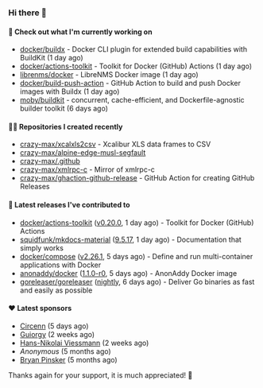 ### Hi there 👋

#### 👷 Check out what I'm currently working on

- [docker/buildx](https://github.com/docker/buildx) - Docker CLI plugin for extended build capabilities with BuildKit (1 day ago)
- [docker/actions-toolkit](https://github.com/docker/actions-toolkit) - Toolkit for Docker (GitHub) Actions (1 day ago)
- [librenms/docker](https://github.com/librenms/docker) - LibreNMS Docker image (1 day ago)
- [docker/build-push-action](https://github.com/docker/build-push-action) - GitHub Action to build and push Docker images with Buildx (1 day ago)
- [moby/buildkit](https://github.com/moby/buildkit) - concurrent, cache-efficient, and Dockerfile-agnostic builder toolkit (6 days ago)

#### 👨‍💻 Repositories I created recently

- [crazy-max/xcalxls2csv](https://github.com/crazy-max/xcalxls2csv) - Xcalibur XLS data frames to CSV
- [crazy-max/alpine-edge-musl-segfault](https://github.com/crazy-max/alpine-edge-musl-segfault)
- [crazy-max/.github](https://github.com/crazy-max/.github)
- [crazy-max/xmlrpc-c](https://github.com/crazy-max/xmlrpc-c) - Mirror of xmlrpc-c
- [crazy-max/ghaction-github-release](https://github.com/crazy-max/ghaction-github-release) - GitHub Action for creating GitHub Releases

#### 🚀 Latest releases I've contributed to

- [docker/actions-toolkit](https://github.com/docker/actions-toolkit) ([v0.20.0](https://github.com/docker/actions-toolkit/releases/tag/v0.20.0), 1 day ago) - Toolkit for Docker (GitHub) Actions
- [squidfunk/mkdocs-material](https://github.com/squidfunk/mkdocs-material) ([9.5.17](https://github.com/squidfunk/mkdocs-material/releases/tag/9.5.17), 1 day ago) - Documentation that simply works
- [docker/compose](https://github.com/docker/compose) ([v2.26.1](https://github.com/docker/compose/releases/tag/v2.26.1), 5 days ago) - Define and run multi-container applications with Docker
- [anonaddy/docker](https://github.com/anonaddy/docker) ([1.1.0-r0](https://github.com/anonaddy/docker/releases/tag/1.1.0-r0), 5 days ago) - AnonAddy Docker image
- [goreleaser/goreleaser](https://github.com/goreleaser/goreleaser) ([nightly](https://github.com/goreleaser/goreleaser/releases/tag/nightly), 6 days ago) - Deliver Go binaries as fast and easily as possible

#### ❤️ Latest sponsors
- [Circenn](https://github.com/Circenn5130) (5 days ago)
- [Guiorgy](https://github.com/Guiorgy) (2 weeks ago)
- [Hans-Nikolai Viessmann](https://github.com/hv15) (2 weeks ago)
- _Anonymous_ (5 months ago)
- [Bryan Pinsker](https://github.com/BryanPinsker) (5 months ago)

Thanks again for your support, it is much appreciated! 🙏
